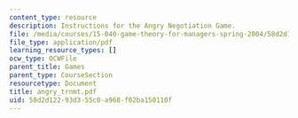 ```yaml
---
content_type: resource
description: Instructions for the Angry Negotiation Game.
file: /media/courses/15-040-game-theory-for-managers-spring-2004/58d2d12293d355c0a968f02ba150110f_angry_trnmt.pdf
file_type: application/pdf
learning_resource_types: []
ocw_type: OCWFile
parent_title: Games
parent_type: CourseSection
resourcetype: Document
title: angry_trnmt.pdf
uid: 58d2d122-93d3-55c0-a968-f02ba150110f
---
```

